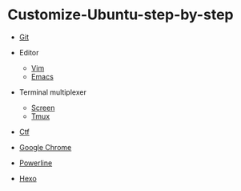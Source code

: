 # Customize-Ubuntu-step-by-step
- [Git](./Git)

- Editor
	- [Vim](./Vim)
	- [Emacs](./Emacs)

- Terminal multiplexer
	- [Screen](./Screen)
	- [Tmux](./Tmux)

- [Ctf](./Ctf)

- [Google Chrome](./Chrome)

- [Powerline](./Powerline)

- [Hexo](./Hexo)

